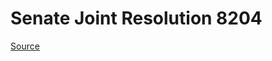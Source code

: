 # Senate Joint Resolution 8204

[Source](http://lawfilesext.leg.wa.gov/biennium/2021-22/Xml/Bills/Senate%20Joint%20Resolutions/8204.xml)